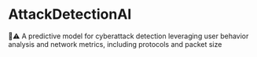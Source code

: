 # AttackDetectionAI
🩻⚠️ A predictive model for cyberattack detection leveraging user behavior analysis and network metrics, including protocols and packet size
